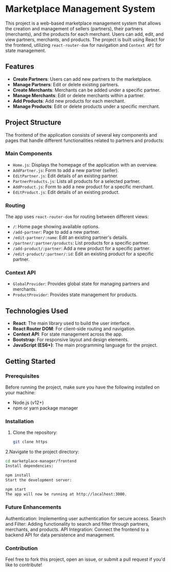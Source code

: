 # Marketplace Management System

This project is a web-based marketplace management system that allows the creation and management of sellers (partners), their partners (merchants), and the products for each merchant. Users can add, edit, and view partners, merchants, and products. The project is built using React for the frontend, utilizing `react-router-dom` for navigation and `Context API` for state management.

## Features

- **Create Partners**: Users can add new partners to the marketplace.
- **Manage Partners**: Edit or delete existing partners.
- **Create Merchants**: Merchants can be added under a specific partner.
- **Manage Merchants**: Edit or delete merchants within a partner.
- **Add Products**: Add new products for each merchant.
- **Manage Products**: Edit or delete products under a specific merchant.

## Project Structure

The frontend of the application consists of several key components and pages that handle different functionalities related to partners and products:

### Main Components

- `Home.js`: Displays the homepage of the application with an overview.
- `AddPartner.js`: Form to add a new partner (seller).
- `EditPartner.js`: Edit details of an existing partner.
- `PartnerProducts.js`: Lists all products for a selected partner.
- `AddProduct.js`: Form to add a new product for a specific merchant.
- `EditProduct.js`: Edit details of an existing product.

### Routing

The app uses `react-router-dom` for routing between different views:

- `/`: Home page showing available options.
- `/add-partner`: Page to add a new partner.
- `/edit-partner/:name`: Edit an existing partner's details.
- `/partner/:partner/products`: List products for a specific partner.
- `/add-product/:partner`: Add a new product for a specific partner.
- `/edit-product/:partner/:id`: Edit an existing product for a specific partner.

### Context API

- `GlobalProvider`: Provides global state for managing partners and merchants.
- `ProductProvider`: Provides state management for products.

## Technologies Used

- **React**: The main library used to build the user interface.
- **React Router DOM**: For client-side routing and navigation.
- **Context API**: For state management across the app.
- **Bootstrap**: For responsive layout and design elements.
- **JavaScript (ES6+)**: The main programming language for the project.

## Getting Started

### Prerequisites

Before running the project, make sure you have the following installed on your machine:

- Node.js (v12+)
- npm or yarn package manager

### Installation

1. Clone the repository:
   ```bash
   git clone https
   ```

2.Navigate to the project directory:

```bash
cd marketplace-manager/frontend
Install dependencies:
```

```bash
npm install
Start the development server:
```
```bash
npm start
The app will now be running at http://localhost:3000.
```
### Future Enhancements
Authentication: Implementing user authentication for secure access.
Search and Filter: Adding functionality to search and filter through partners, merchants, and products.
API Integration: Connect the frontend to a backend API for data persistence and management.

### Contribution
Feel free to fork this project, open an issue, or submit a pull request if you'd like to contribute!

